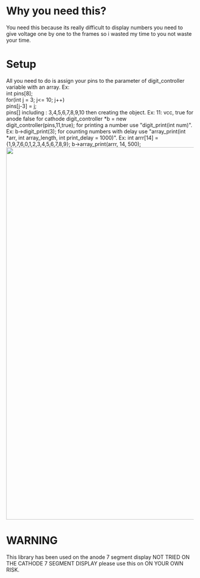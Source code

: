 <h1>Why you need this?</h1>
You need this because its really difficult to display numbers you need to give voltage one by one to the frames so i wasted my time to you not waste your time.


<h1>Setup</h1>
All you need to do is assign your pins to the parameter of digit_controller variable with an array. Ex:<br />
  int pins[8];<br />
  for(int j = 3; j<= 10; j++)<br />
    pins[j-3] = j;<br />
pins[] including : 3,4,5,6,7,8,9,10
then creating the object. Ex:
11: vcc, true for anode false for cathode
digit_controller *b = new digit_controller(pins,11,true);
for printing a number use "digit_print(int num)". Ex:
b->digit_print(3);
for counting numbers with delay use "array_print(int *arr, int array_length, int print_delay = 1000)". Ex:
int arrr[14] = {1,9,7,6,0,1,2,3,4,5,6,7,8,9};
b->array_print(arrr, 14, 500);

<img src="https://cdn.discordapp.com/attachments/709732264962949160/789921927451902002/setup.PNG" width="1000">

<h1>WARNING</h1>
This library has been used on the anode 7 segment display NOT TRIED ON THE CATHODE 7 SEGMENT DISPLAY please use this on ON YOUR OWN RISK.


